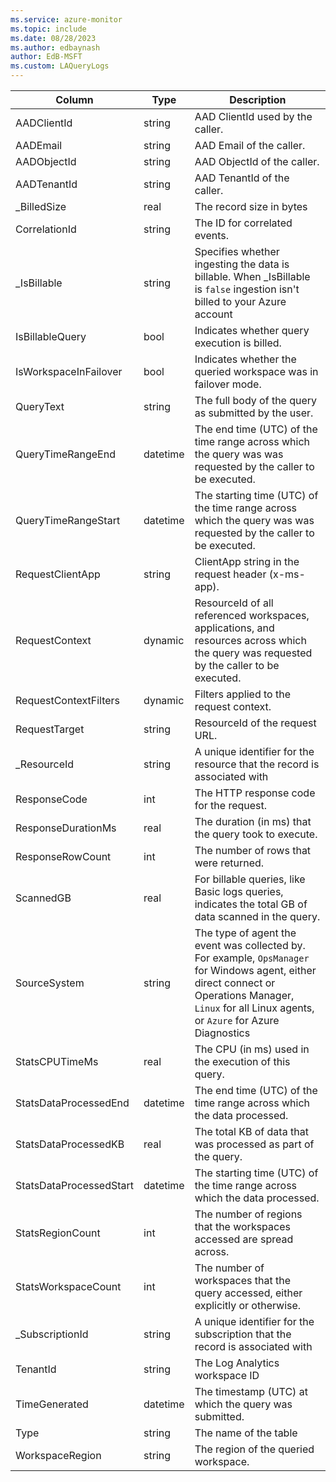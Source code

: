 ```yaml
---
ms.service: azure-monitor
ms.topic: include
ms.date: 08/28/2023
ms.author: edbaynash
author: EdB-MSFT
ms.custom: LAQueryLogs
---
```



| Column | Type | Description |
|---|---|---|
| AADClientId | string | AAD ClientId used by the caller. |
| AADEmail | string | AAD Email of the caller. |
| AADObjectId | string | AAD ObjectId of the caller. |
| AADTenantId | string | AAD TenantId of the caller. |
| _BilledSize | real | The record size in bytes |
| CorrelationId | string | The ID for correlated events. |
| _IsBillable | string | Specifies whether ingesting the data is billable. When _IsBillable is `false` ingestion isn't billed to your Azure account |
| IsBillableQuery | bool | Indicates whether query execution is billed. |
| IsWorkspaceInFailover | bool | Indicates whether the queried workspace was in failover mode. |
| QueryText | string | The full body of the query as submitted by the user. |
| QueryTimeRangeEnd | datetime | The end time (UTC) of the time range across which the query was was requested by the caller to be executed. |
| QueryTimeRangeStart | datetime | The starting time (UTC) of the time range across which the query was was requested by the caller to be executed. |
| RequestClientApp | string | ClientApp string in the request header (x-ms-app). |
| RequestContext | dynamic | ResourceId of all referenced workspaces, applications, and resources across which the query was requested by the caller to be executed. |
| RequestContextFilters | dynamic | Filters applied to the request context. |
| RequestTarget | string | ResourceId of the request URL. |
| _ResourceId | string | A unique identifier for the resource that the record is associated with |
| ResponseCode | int | The HTTP response code for the request. |
| ResponseDurationMs | real | The duration (in ms) that the query took to execute. |
| ResponseRowCount | int | The number of rows that were returned. |
| ScannedGB | real | For billable queries, like Basic logs queries, indicates the total GB of data scanned in the query. |
| SourceSystem | string | The type of agent the event was collected by. For example, `OpsManager` for Windows agent, either direct connect or Operations Manager, `Linux` for all Linux agents, or `Azure` for Azure Diagnostics |
| StatsCPUTimeMs | real | The CPU (in ms) used in the execution of this query. |
| StatsDataProcessedEnd | datetime | The end time (UTC) of the time range across which the data processed. |
| StatsDataProcessedKB | real | The total KB of data that was processed as part of the query. |
| StatsDataProcessedStart | datetime | The starting time (UTC) of the time range across which the data processed. |
| StatsRegionCount | int | The number of regions that the workspaces accessed are spread across. |
| StatsWorkspaceCount | int | The number of workspaces that the query accessed, either explicitly or otherwise. |
| _SubscriptionId | string | A unique identifier for the subscription that the record is associated with |
| TenantId | string | The Log Analytics workspace ID |
| TimeGenerated | datetime | The timestamp (UTC) at which the query was submitted. |
| Type | string | The name of the table |
| WorkspaceRegion | string | The region of the queried workspace. |
